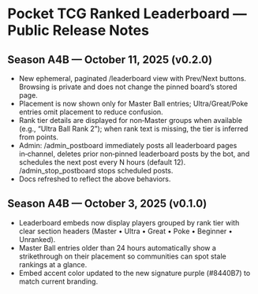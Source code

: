 ﻿# Pocket TCG Ranked Leaderboard — Public Release Notes

## Season A4B — October 11, 2025 (v0.2.0)
- New ephemeral, paginated /leaderboard view with Prev/Next buttons. Browsing is private and does not change the pinned board’s stored page.
- Placement is now shown only for Master Ball entries; Ultra/Great/Poke entries omit placement to reduce confusion.
- Rank tier details are displayed for non‑Master groups when available (e.g., “Ultra Ball Rank 2”); when rank text is missing, the tier is inferred from points.
- Admin: /admin_postboard immediately posts all leaderboard pages in‑channel, deletes prior non‑pinned leaderboard posts by the bot, and schedules the next post every N hours (default 12). /admin_stop_postboard stops scheduled posts.
- Docs refreshed to reflect the above behaviors.

## Season A4B — October 3, 2025 (v0.1.0)
- Leaderboard embeds now display players grouped by rank tier with clear section headers (Master • Ultra • Great • Poke • Beginner • Unranked).
- Master Ball entries older than 24 hours automatically show a strikethrough on their placement so communities can spot stale rankings at a glance.
- Embed accent color updated to the new signature purple (#8440B7) to match current branding.

